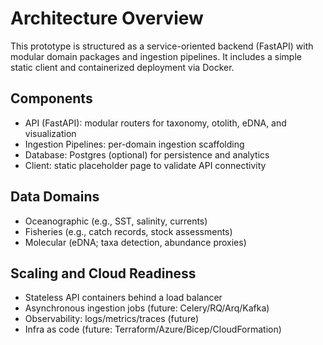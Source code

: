 # Architecture Overview

This prototype is structured as a service-oriented backend (FastAPI) with modular domain packages and ingestion pipelines. It includes a simple static client and containerized deployment via Docker.

## Components
- API (FastAPI): modular routers for taxonomy, otolith, eDNA, and visualization
- Ingestion Pipelines: per-domain ingestion scaffolding
- Database: Postgres (optional) for persistence and analytics
- Client: static placeholder page to validate API connectivity

## Data Domains
- Oceanographic (e.g., SST, salinity, currents)
- Fisheries (e.g., catch records, stock assessments)
- Molecular (eDNA; taxa detection, abundance proxies)

## Scaling and Cloud Readiness
- Stateless API containers behind a load balancer
- Asynchronous ingestion jobs (future: Celery/RQ/Arq/Kafka)
- Observability: logs/metrics/traces (future)
- Infra as code (future: Terraform/Azure/Bicep/CloudFormation)
